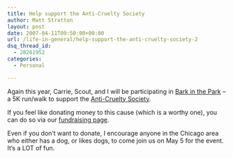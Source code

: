 ```yaml
---
title: Help support the Anti-Cruelty Society
author: Matt Stratton
layout: post
date: 2007-04-11T09:50:00+00:00
url: /life-in-general/help-support-the-anti-cruelty-society-2
dsq_thread_id:
  - 28261952
categories:
  - Personal

---
```

Again this year, Carrie, Scout, and I will be participating in [Bark in the Park][1] &#8211; a 5K run/walk to support the [Anti-Cruelty Society][2].

If you feel like donating money to this cause (which is a worthy one), you can do so via our [fundraising page][3].

Even if you don&#8217;t want to donate, I encourage anyone in the Chicago area who either has a dog, or likes dogs, to come join us on May 5 for the event. It&#8217;s a LOT of fun.

 [1]: http://www.barkinthepark.org/
 [2]: http://www.anticruelty.org/
 [3]: http://www.firstgiving.com/strattonfamily